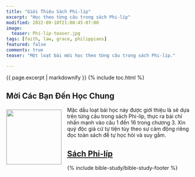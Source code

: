```yaml
---
title: "Giới Thiệu Sách Phi-líp"
excerpt: "Học theo từng câu trong sách Phi-líp"
modified: 2022-09-10T21:00:45-07:00
image:
  teaser: Phi-lip-teaser.jpg
tags: [faith, law, grace, philippians]
featured: false
comments: true
teaser: "Một loạt bài mới học theo từng câu trong sách Phi-líp."

---
```

{{ page.excerpt | markdownify }}
{% include toc.html %}

## Mời Các Bạn Đến Học Chung
<img alt src="{{ site.url }}/assets/images/Phi-lip-teaser.jpg" style="border: 1px solid #cccccc; margin: 7px 15px 0px 0px; max-width: 100%; height: 148px; padding: 0px; float: left;">

Mặc dầu loạt bài học này được giới thiệu là sẽ dựa trên từng câu trong sách Phi-líp, thực ra bài chỉ nhấn mạnh vào câu 1 đến 16 trong chương 3. Xin quý độc giả cứ tự tiện tùy theo sự cảm động riêng đọc toàn sách để tự học hỏi và suy gẫm.

## <a href="{{ site.url }}/bible-studies-viet/Phi-lip/"><u>Sách Phi-líp</u></a>

{% include bible-study/bible-study-footer %}

